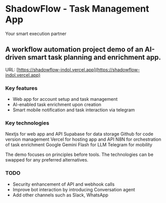 # ShadowFlow - Task Management App
Your smart execution partner

## A workflow automation project demo of an AI-driven smart task planning and enrichment app.

URL: [https://shadowflow-indol.vercel.app](https://shadowflow-indol.vercel.app)

### Key features
- Web app for account setup and task management
- AI-enabled task enrichment upon creation
- Smart mobile notification and task interaction via telegram

### Key technologies
Nextjs for web app and API
Supabase for data storage
Github for code version management
Vercel for hosting app and API
N8N for orchestration of task enrichment
Google Gemini Flash for LLM
Telegram for mobility

The demo focuses on principles before tools. The technologies can be swapped for any preferred alternatives.

### TODO
- Security enhancement of API and webhook calls
- Improve bot interaction by introducing Conversation agent
- Add other channels such as Slack, WhatsApp


